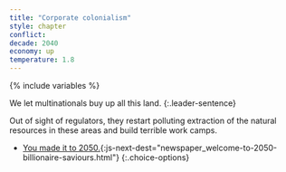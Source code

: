 ```yaml
---
title: "Corporate colonialism"
style: chapter
conflict: 
decade: 2040
economy: up
temperature: 1.8
---
```


{% include variables %}

We let multinationals buy up all this land. 
{:.leader-sentence}

Out of sight of regulators, they restart polluting extraction of the natural resources in these areas and build terrible work camps.

- [You made it to 2050.](part-page_2050.html){:js-next-dest="newspaper_welcome-to-2050-billionaire-saviours.html"}
{:.choice-options}
